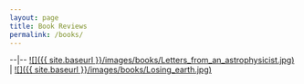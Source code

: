 ```yaml
---
layout: page
title: Book Reviews
permalink: /books/
---
```


--|--
[![]({{ site.baseurl }}/images/books/Letters_from_an_astrophysicist.jpg)](https://itacdonev.github.io/ML-Stories/books/2020/01/16/BR-Letters-from-an-Astrophysicist.html) | [![]({{ site.baseurl }}/images/books/Losing_earth.jpg)](https://itacdonev.github.io/ML-Stories/books/2020/02/15/BR-Losing-Earth.html)

